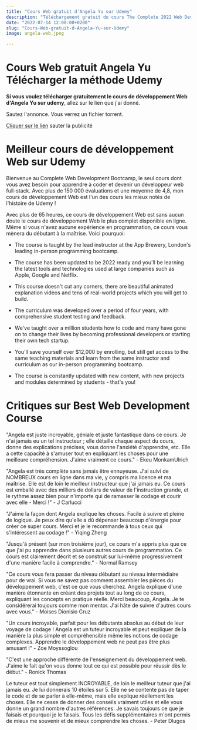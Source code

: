 ```yaml
---
title: "Cours Web gratuit d'Angela Yu sur Udemy"
description: "Téléchargement gratuit du cours The Complete 2022 Web Development Bootcamp"
date: "2022-07-14 12:00:00+0200"
slug: "Cours-Web-gratuit-d-Angela-Yu-sur-Udemy"
image: angela-web.jpeg

---
```


# Cours Web gratuit Angela Yu Télécharger la méthode Udemy

**Si vous voulez télécharger gratuitement le cours de développement Web d'Angela Yu sur udemy**, allez sur le lien que j'ai donné.

Sautez l'annonce. Vous verrez un fichier torrent.

[Cliquer sur le lien](http://bc.vc/NwajgOs) sauter la publicité

# Meilleur cours de développement Web sur Udemy

Bienvenue au Complete Web Development Bootcamp, le seul cours dont vous avez besoin pour apprendre à coder et devenir un développeur web full-stack. Avec plus de 150 000 évaluations et une moyenne de 4,8, mon cours de développement Web est l'un des cours les mieux notés de l'histoire de Udemy ! 

Avec plus de 65 heures, ce cours de développement Web est sans aucun doute le cours de développement Web le plus complet disponible en ligne. Même si vous n'avez aucune expérience en programmation, ce cours vous mènera du débutant à la maîtrise. Voici pourquoi:

+ The course is taught by the lead instructor at the App Brewery, London's leading in-person programming bootcamp.

+ The course has been updated to be 2022 ready and you'll be learning the latest tools and technologies used at large companies such as Apple, Google and Netflix.

+ This course doesn't cut any corners, there are beautiful animated explanation videos and tens of real-world projects which you will get to build.

+ The curriculum was developed over a period of four years, with comprehensive student testing and feedback.

+ We've taught over a million students how to code and many have gone on to change their lives by becoming professional developers or starting their own tech startup.

+ You'll save yourself over $12,000 by enrolling, but still get access to the same teaching materials and learn from the same instructor and curriculum as our in-person programming bootcamp.

+ The course is constantly updated with new content, with new projects and modules determined by students - that's you!

# Critiques sur Best Web Development Course

"Angela est juste incroyable, géniale et juste fantastique dans ce cours. Je n'ai jamais eu un tel instructeur ; elle détaille chaque aspect du cours, donne des explications précises, vous donne l'anxiété d'apprendre, etc. Elle a cette capacité à s'amuser tout en expliquant les choses pour une meilleure compréhension. J'aime vraiment ce cours." - Ekeu MonkamUlrich

"Angela est très complète sans jamais être ennuyeuse. J'ai suivi de NOMBREUX cours en ligne dans ma vie, y compris ma licence et ma maîtrise. Elle est de loin le meilleur instructeur que j'ai jamais eu. Ce cours est emballé avec des milliers de dollars de valeur de l'instruction grande, et le rythme assez bien pour n'importe qui de ramasser le codage et courir avec elle - Merci !" - J Carlucci

"J'aime la façon dont Angela explique les choses. Facile à suivre et pleine de logique. Je peux dire qu'elle a dû dépenser beaucoup d'énergie pour créer ce super cours. Merci et je le recommande à tous ceux qui s'intéressent au codage !" - Yiqing Zheng

"Jusqu'à présent (sur mon troisième jour), ce cours m'a appris plus que ce que j'ai pu apprendre dans plusieurs autres cours de programmation. Ce cours est clairement décrit et se construit sur lui-même progressivement d'une manière facile à comprendre." - Normal Ramsey

"Ce cours vous fera passer du niveau débutant au niveau intermédiaire pour de vrai. Si vous ne savez pas comment assembler les pièces du développement web, c'est ce que vous cherchez. Angela explique d'une manière étonnante en créant des projets tout au long de ce cours, expliquant les concepts en pratique réelle. Merci beaucoup, Angela. Je te considérerai toujours comme mon mentor. J'ai hâte de suivre d'autres cours avec vous." - Moises Dionisio Cruz

"Un cours incroyable, parfait pour les débutants absolus au début de leur voyage de codage ! Angela est un tuteur incroyable et peut expliquer de la manière la plus simple et compréhensible même les notions de codage complexes. Apprendre le développement web ne peut pas être plus amusant !" - Zoe Moyssoglou

"C'est une approche différente de l'enseignement du développement web. J'aime le fait qu'on vous donne tout ce qui est possible pour réussir dès le début." - Ronick Thomas

Le tuteur est tout simplement INCROYABLE, de loin le meilleur tuteur que j'ai jamais eu. Je lui donnerais 10 étoiles sur 5. Elle ne se contente pas de taper le code et de se parler à elle-même, mais elle explique réellement les choses. Elle ne cesse de donner des conseils vraiment utiles et elle vous donne un grand nombre d'autres références. Je savais toujours ce que je faisais et pourquoi je le faisais. Tous les défis supplémentaires m'ont permis de mieux me souvenir et de mieux comprendre les choses. - Peter Dlugos

